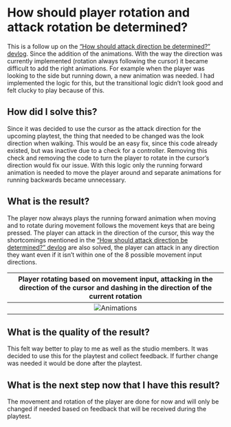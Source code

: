 #   How should player rotation and attack rotation be determined?
This is a follow up on the [“How should attack direction be determined?” devlog](./04.%20Basic%20Attack%20Direction.md). Since the addition of the animations. With the way the direction was currently implemented (rotation always following the cursor) it became difficult to add the right animations. For example when the player was looking to the side but running down, a new animation was needed. I had implemented the logic for this, but the transitional logic didn’t look good and felt clucky to play because of this.

## How did I solve this?
Since it was decided to use the cursor as the attack direction for the upcoming playtest, the thing that needed to be changed was the look direction when walking. This would be an easy fix, since this code already existed, but was inactive due to a check for a controller. Removing this check and removing the code to turn the player to rotate in the cursor’s direction would fix our issue. With this logic only the running forward animation is needed to move the player around and separate animations for running backwards became unnecessary. 

## What is the result?
The player now always plays the running forward animation when moving and to rotate during movement follows the movement keys that are being pressed. The player can attack in the direction of the cursor, this way the shortcomings mentioned in the [“How should attack direction be determined?” devlog](./04.%20Basic%20Attack%20Direction.md) are also solved, the player can attack in any direction they want even if it isn’t within one of the 8 possible movement input directions.

|Player rotating based on movement input, attacking in the direction of the cursor and dashing in the direction of the current rotation|
|:------------------------------------------------------------------------------------------------------------------------------------:|
|![Animations](https://github.com/Timsel1/S6-Portfolio/assets/90602424/1f92cf65-b5d3-4e42-b8d5-19b9c3939d44)|

## What is the quality of the result?
This felt way better to play to me as well as the studio members. It was decided to use this for the playtest and collect feedback. If further change was needed it would be done after the playtest.

## What is the next step now that I have this result?
The movement and rotation of the player are done for now and will only be changed if needed based on feedback that will be received during the playtest. 
